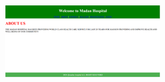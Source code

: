 ![image alt](https://github.com/pedapatisai/MadanHospital/blob/38a0946c61cb90835f09d7f63de62be5200899b8/sceenshot.png)
